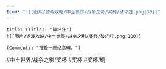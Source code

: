 ```yaml
---
Icon: "![[图片/游戏攻略/中土世界/战争之影/奖杯/破坏狂.png|30]]"
---
```

```ad-common-bronze-trophy
title: (Title:: "破坏狂")
![[图片/游戏攻略/中土世界/战争之影/奖杯/破坏狂.png|100]]

(Comment:: "摧毁一座纪念碑。")
```

#中土世界/战争之影/奖杯 #奖杯 #奖杯/铜
